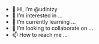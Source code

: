 - 👋 Hi, I’m @udintzy
- 👀 I’m interested in ...
- 🌱 I’m currently learning ...
- 💞️ I’m looking to collaborate on ...
- 📫 How to reach me ...

<!---
udintzy/udintzy is a ✨ special ✨ repository because its `README.md` (this file) appears on your GitHub profile.
You can click the Preview link to take a look at your changes.
--->

